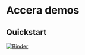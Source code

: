 # Accera demos

## Quickstart

[![Binder](https://mybinder.org/badge_logo.svg)](https://mybinder.org/v2/gh/lisaong/accera-demo/main?labpath=quickstart.ipynb)